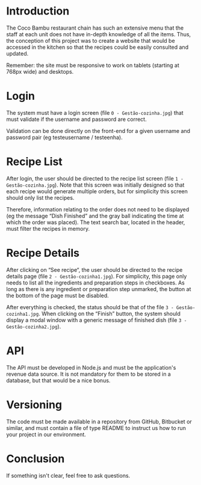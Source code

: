 # Introduction

The Coco Bambu restaurant chain has such an extensive menu that the staff at each unit does not have in-depth knowledge of all the items. Thus, the conception of this project was to create a website that would be accessed in the kitchen so that the recipes could be easily consulted and updated.

Remember: the site must be responsive to work on tablets (starting at 768px wide) and desktops.

# Login

The system must have a login screen (file `0 - Gestão-cozinha.jpg`) that must validate if the username and password are correct.

Validation can be done directly on the front-end for a given username and password pair (eg testeusername / testeenha).

# Recipe List

After login, the user should be directed to the recipe list screen (file `1 - Gestão-cozinha.jpg`). Note that this screen was initially designed so that each recipe would generate multiple orders, but for simplicity this screen should only list the recipes.

Therefore, information relating to the order does not need to be displayed (eg the message “Dish Finished” and the gray ball indicating the time at which the order was placed).
The text search bar, located in the header, must filter the recipes in memory.

# Recipe Details

After clicking on “See recipe“, the user should be directed to the recipe details page (file `2 - Gestão-cozinha1.jpg`).
For simplicity, this page only needs to list all the ingredients and preparation steps in checkboxes. As long as there is any ingredient or preparation step unmarked, the button at the bottom of the page must be disabled.

After everything is checked, the status should be that of the file `3 - Gestão-cozinha1.jpg`. When clicking on the “Finish” button, the system should display a modal window with a generic message of finished dish (file `3 - Gestão-cozinha2.jpg`).

# API

The API must be developed in Node.js and must be the application's revenue data source. It is not mandatory for them to be stored in a database, but that would be a nice bonus.

# Versioning

The code must be made available in a repository from GitHub, Bitbucket or similar, and must contain a file of type README to instruct us how to run your project in our environment.

# Conclusion

If something isn't clear, feel free to ask questions.
